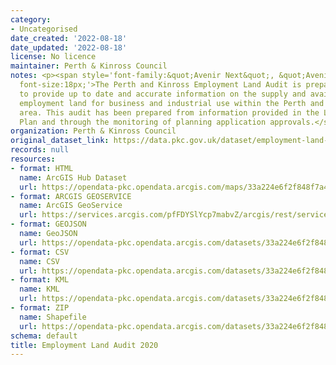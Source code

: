 ```yaml
---
category:
- Uncategorised
date_created: '2022-08-18'
date_updated: '2022-08-18'
license: No licence
maintainer: Perth & Kinross Council
notes: <p><span style='font-family:&quot;Avenir Next&quot;, &quot;Avenir Next&quot;;
  font-size:18px;'>The Perth and Kinross Employment Land Audit is prepared annually
  to provide up to date and accurate information on the supply and availability of
  employment land for business and industrial use within the Perth and Kinross Council
  area. This audit has been prepared from information provided in the Local Development
  Plan and through the monitoring of planning application approvals.</span></p>
organization: Perth & Kinross Council
original_dataset_link: https://data.pkc.gov.uk/dataset/employment-land-audit-2020
records: null
resources:
- format: HTML
  name: ArcGIS Hub Dataset
  url: https://opendata-pkc.opendata.arcgis.com/maps/33a224e6f2f848f7a46d58f2c05f3dfa_0
- format: ARCGIS GEOSERVICE
  name: ArcGIS GeoService
  url: https://services.arcgis.com/pfFDYSlYcp7mabvZ/arcgis/rest/services/EmploymentLandAudit/FeatureServer/0
- format: GEOJSON
  name: GeoJSON
  url: https://opendata-pkc.opendata.arcgis.com/datasets/33a224e6f2f848f7a46d58f2c05f3dfa_0.geojson?outSR=%7B%22latestWkid%22%3A3857%2C%22wkid%22%3A102100%7D
- format: CSV
  name: CSV
  url: https://opendata-pkc.opendata.arcgis.com/datasets/33a224e6f2f848f7a46d58f2c05f3dfa_0.csv?outSR=%7B%22latestWkid%22%3A3857%2C%22wkid%22%3A102100%7D
- format: KML
  name: KML
  url: https://opendata-pkc.opendata.arcgis.com/datasets/33a224e6f2f848f7a46d58f2c05f3dfa_0.kml?outSR=%7B%22latestWkid%22%3A3857%2C%22wkid%22%3A102100%7D
- format: ZIP
  name: Shapefile
  url: https://opendata-pkc.opendata.arcgis.com/datasets/33a224e6f2f848f7a46d58f2c05f3dfa_0.zip?outSR=%7B%22latestWkid%22%3A3857%2C%22wkid%22%3A102100%7D
schema: default
title: Employment Land Audit 2020
---
```

